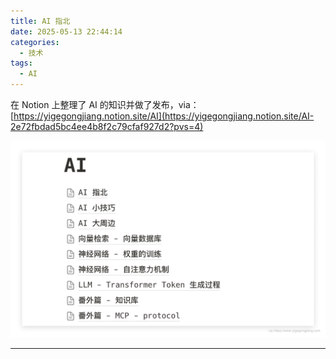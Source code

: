 ```yaml
---
title: AI 指北
date: 2025-05-13 22:44:14
categories:
  - 技术
tags:
  - AI
---
```


在 Notion 上整理了 AI 的知识并做了发布，via：[https://yigegongjiang.notion.site/AI](https://yigegongjiang.notion.site/AI-2e72fbdad5bc4ee4b8f2c79cfaf927d2?pvs=4)

![](https://raw.githubusercontent.com/yigegongjiang/image_space/main/blog_img/20250513230627760.png)

<!-- more -->

---
